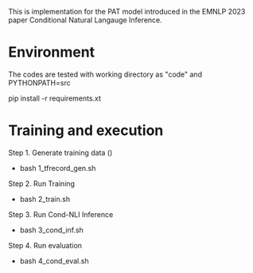 
This is implementation for the PAT model introduced in the EMNLP 2023 paper Conditional Natural Langauge Inference.

# Environment

The codes are tested with working directory as "code" and PYTHONPATH=src

pip install -r requirements.xt

# Training and execution

Step 1. Generate training data ()
* bash 1_tfrecord_gen.sh

Step 2. Run Training
* bash 2_train.sh

Step 3. Run Cond-NLI Inference
* bash 3_cond_inf.sh

Step 4. Run evaluation
* bash 4_cond_eval.sh

